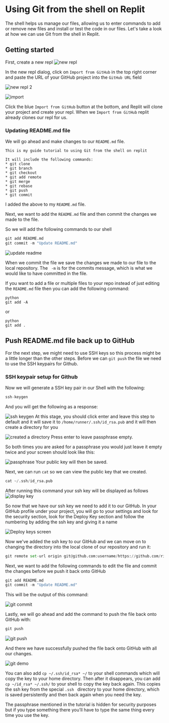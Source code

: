 

# Using Git from the shell on Replit


The shell helps us manage our files, allowing us to enter commands to add or remove new files and install or test the code in our files. Let's take a look at how we can use Git from the shell in Replit.


## Getting started


First, create a new repl
![new repl](images/programming-ide/debugging/using-git-from-the-shell-on-replit/new-repl.png "new repl")

In the new repl dialog, click on `Import from GitHub` in the top right corner and paste the URL of your GitHub project into the `GitHub URL` field

![new repl 2](images/programming-ide/debugging/using-git-from-the-shell-on-replit/new-repl-2.png "new repl 2")

![import](images/programming-ide/debugging/using-git-from-the-shell-on-replit/import.png "import")


Click the blue `Import from GitHub` button at the bottom, and Replit will clone your project and create your repl.
When we `Import from GitHub` replit already clones our repl for us.





### Updating README.md file


We will go ahead and make changes to our ```README.md``` file. 
```
This is my guide tutorial to using Git from the shell on replit

It will include the following commands:
* git clone
* git branch
* git checkout
* git add remote
* git merge
* git rebase
* git push
* git commit
```
I added the above to my `README.md` file. 


Next, we want to add the `README.md` file and then commit the changes we made to the file. 

So we will add the following commands to our shell
```python
git add README.md
git commit -m "Update README.md"
```

![update readme](images/programming-ide/debugging/using-git-from-the-shell-on-replit/update-readme.png "update readme")

When we commit the file we save the changes we made to our file to the local repository. The ``` -m``` is for the commits message, which is what we would like to have committed in the file. 

If you want to add a file or multiple files to your repo instead of just editing the `README.md` file then you can add the following command:

```
python
git add -A
```
or 
```
python
git add .
```

## Push README.md file back up to GitHub


For the next step, we might need to use SSH keys so this process might be a little longer than the other steps. 
Before we can ```git push``` the file we need to use the SSH keypairs for Github.

### SSH keypair setup for Github

Now we will generate a SSH key pair in our Shell with the following:

```python
ssh-keygen
```
And you will get the following as a response:

![ssh keygen](images/programming-ide/debugging/using-git-from-the-shell-on-replit/ssh-keygen.png "ssh keygen")
At this stage, you should click enter and leave this step to default and it will save it to ```/home/runner/.ssh/id_rsa.pub```  and it will then create a directory for you

![created a directory](images/programming-ide/debugging/using-git-from-the-shell-on-replit/created-directory.png "created a directory")
Press enter to leave passphrase empty. 

 So both times you are asked for a passphrase you would just leave it empty twice and your screen should look like this:


![passphrase](images/programming-ide/debugging/using-git-from-the-shell-on-replit/passphrase.png "passphrase")
Your public key will then be saved.



Next, we can run ```cat``` so we can view the public key that we created. 
```python
cat ~/.ssh/id_rsa.pub
```
After running this command your ssh key will be displayed as follows
![display key](images/programming-ide/debugging/using-git-from-the-shell-on-replit/display-key.png "display key")







So now that we have our ssh key we need to add it to our GitHub. In your GitHub profile under your project, you will go to your settings and look for the security section, look for the Deploy Key section and follow the numbering by adding the ssh key and giving it a name 


![Deploy keys screen](images/programming-ide/debugging/using-git-from-the-shell-on-replit/imgscreen.png "Deploy keys screen")



Now we've added the ssh key to our GitHub and we can move on to changing the directory into the local clone of our repository and run it:
```python
git remote set-url origin git@github.com:username/https://github.com/ritza-co/git-demo
```
Next, we want to add the following commands to edit the file and commit the changes before we push it back onto GitHub
```python
git add README.md
git commit -m "Update README.md"
```
This will be the output of this command: 


![git commit](images/programming-ide/debugging/using-git-from-the-shell-on-replit/git-commit.png "git commit")

Lastly, we will go ahead and add the command to push the file back onto GitHub with:
```python
git push
```

![git push](images/programming-ide/debugging/using-git-from-the-shell-on-replit/git-push-1.png "git push")

And there we have successfully pushed the file back onto GitHub with all our changes. 

![git demo](images/programming-ide/debugging/using-git-from-the-shell-on-replit/git-demo.png "git demo")



You can also add `cp ~/.ssh/id_rsa* ~/` to your shell commands which will copy the key to your home directory. Then after it disappears, you can add `cp ~/id_rsa* ~/.ssh/` to your shell to copy the key back again. This copies the ssh key from the special `.ssh ` directory to your home directory, which is saved persistently and then back again when you need the key.

The passphrase mentioned in the tutorial is hidden for security purposes but if you type something there you’ll have to type the same thing every time you use the key.


